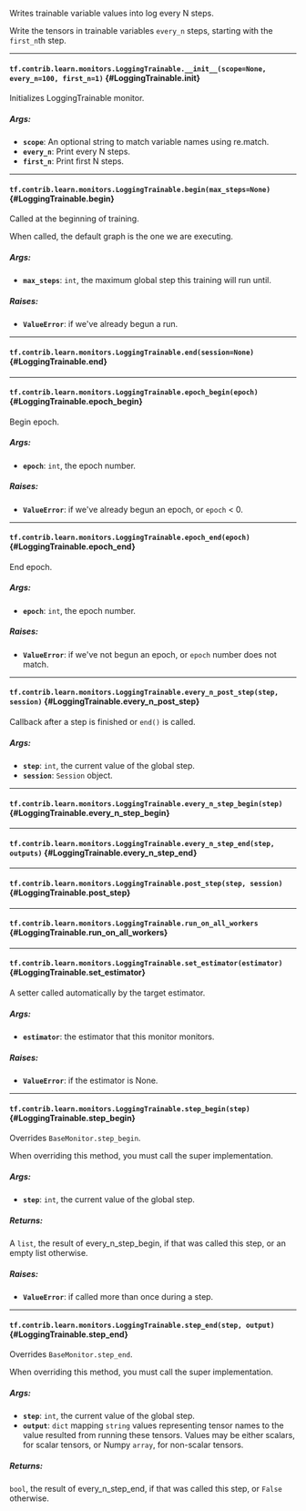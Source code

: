 Writes trainable variable values into log every N steps.

Write the tensors in trainable variables `every_n` steps,
starting with the `first_n`th step.
- - -

#### `tf.contrib.learn.monitors.LoggingTrainable.__init__(scope=None, every_n=100, first_n=1)` {#LoggingTrainable.__init__}

Initializes LoggingTrainable monitor.

##### Args:


*  <b>`scope`</b>: An optional string to match variable names using re.match.
*  <b>`every_n`</b>: Print every N steps.
*  <b>`first_n`</b>: Print first N steps.


- - -

#### `tf.contrib.learn.monitors.LoggingTrainable.begin(max_steps=None)` {#LoggingTrainable.begin}

Called at the beginning of training.

When called, the default graph is the one we are executing.

##### Args:


*  <b>`max_steps`</b>: `int`, the maximum global step this training will run until.

##### Raises:


*  <b>`ValueError`</b>: if we've already begun a run.


- - -

#### `tf.contrib.learn.monitors.LoggingTrainable.end(session=None)` {#LoggingTrainable.end}




- - -

#### `tf.contrib.learn.monitors.LoggingTrainable.epoch_begin(epoch)` {#LoggingTrainable.epoch_begin}

Begin epoch.

##### Args:


*  <b>`epoch`</b>: `int`, the epoch number.

##### Raises:


*  <b>`ValueError`</b>: if we've already begun an epoch, or `epoch` < 0.


- - -

#### `tf.contrib.learn.monitors.LoggingTrainable.epoch_end(epoch)` {#LoggingTrainable.epoch_end}

End epoch.

##### Args:


*  <b>`epoch`</b>: `int`, the epoch number.

##### Raises:


*  <b>`ValueError`</b>: if we've not begun an epoch, or `epoch` number does not match.


- - -

#### `tf.contrib.learn.monitors.LoggingTrainable.every_n_post_step(step, session)` {#LoggingTrainable.every_n_post_step}

Callback after a step is finished or `end()` is called.

##### Args:


*  <b>`step`</b>: `int`, the current value of the global step.
*  <b>`session`</b>: `Session` object.


- - -

#### `tf.contrib.learn.monitors.LoggingTrainable.every_n_step_begin(step)` {#LoggingTrainable.every_n_step_begin}




- - -

#### `tf.contrib.learn.monitors.LoggingTrainable.every_n_step_end(step, outputs)` {#LoggingTrainable.every_n_step_end}




- - -

#### `tf.contrib.learn.monitors.LoggingTrainable.post_step(step, session)` {#LoggingTrainable.post_step}




- - -

#### `tf.contrib.learn.monitors.LoggingTrainable.run_on_all_workers` {#LoggingTrainable.run_on_all_workers}




- - -

#### `tf.contrib.learn.monitors.LoggingTrainable.set_estimator(estimator)` {#LoggingTrainable.set_estimator}

A setter called automatically by the target estimator.

##### Args:


*  <b>`estimator`</b>: the estimator that this monitor monitors.

##### Raises:


*  <b>`ValueError`</b>: if the estimator is None.


- - -

#### `tf.contrib.learn.monitors.LoggingTrainable.step_begin(step)` {#LoggingTrainable.step_begin}

Overrides `BaseMonitor.step_begin`.

When overriding this method, you must call the super implementation.

##### Args:


*  <b>`step`</b>: `int`, the current value of the global step.

##### Returns:

  A `list`, the result of every_n_step_begin, if that was called this step,
  or an empty list otherwise.

##### Raises:


*  <b>`ValueError`</b>: if called more than once during a step.


- - -

#### `tf.contrib.learn.monitors.LoggingTrainable.step_end(step, output)` {#LoggingTrainable.step_end}

Overrides `BaseMonitor.step_end`.

When overriding this method, you must call the super implementation.

##### Args:


*  <b>`step`</b>: `int`, the current value of the global step.
*  <b>`output`</b>: `dict` mapping `string` values representing tensor names to
    the value resulted from running these tensors. Values may be either
    scalars, for scalar tensors, or Numpy `array`, for non-scalar tensors.

##### Returns:

  `bool`, the result of every_n_step_end, if that was called this step,
  or `False` otherwise.


